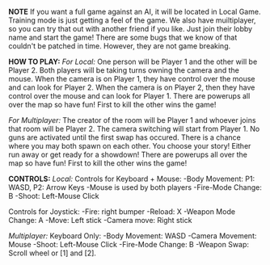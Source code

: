**NOTE** 
If you want a full game against an AI, it will be located in Local Game. Training mode is just getting a feel of the game.
We also have muiltiplayer, so you can try that out with another friend if you like. 
Just join their lobby name and start the game!
There are some bugs that we know of that couldn't be patched in time. 
However, they are not game breaking.

**HOW TO PLAY:**
_For Local:_ One person will be Player 1 and the other will be Player 2. 
Both players will be taking turns owning the camera and the mouse. 
When the camera is on Player 1, they have control over the mouse and can look for Player 2. 
When the camera is on Player 2, then they have control over the mouse and can look for Player 1. 
There are powerups all over the map so have fun! First to kill the other wins the game!


_For Multiplayer:_ The creator of the room will be Player 1 and whoever joins that room will be Player 2. 
The camera switching will start from Player 1. No guns are activated until the first swap has occured. 
There is a chance where you may both spawn on each other. You choose your story! Either run away or get ready for a showdown! 
There are powerups all over the map so have fun! First to kill the other wins the game!

**CONTROLS:**
_Local:_ 
Controls for Keyboard + Mouse: 
-Body Movement: P1: WASD, P2: Arrow Keys 
-Mouse is used by both players 
-Fire-Mode Change: B 
-Shoot: Left-Mouse Click

Controls for Joystick:
-Fire: right bumper
-Reload: X
-Weapon Mode Change: A
-Move: Left stick
-Camera move: Right stick

_Multiplayer:_
Keyboard Only: 
-Body Movement: WASD 
-Camera Movement: Mouse 
-Shoot: Left-Mouse Click
-Fire-Mode Change: B
-Weapon Swap: Scroll wheel or [1] and [2].
